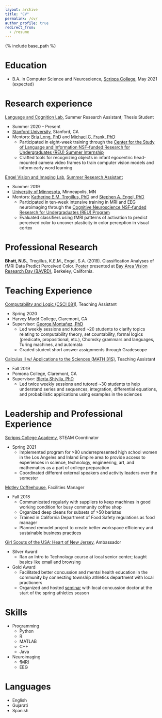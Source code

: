 ```yaml
---
layout: archive
title: "CV"
permalink: /cv/
author_profile: true
redirect_from:
  - /resume
---
```


{% include base_path %}

Education
======
* B.A. in Computer Science and Neuroscience, [Scripps College](https://www.scrippscollege.edu/), May 2021 (expected)

Research experience
======
[Language and Cognition Lab](https://langcog.stanford.edu/),  Summer Research Assistant; Thesis Student
* Summer 2020 - Present
* [Stanford University](https://www.stanford.edu/), Stanford, CA
* Mentors: [Bria Long, PhD](https://www.brialong.com/) and [Michael C. Frank, PhD](https://web.stanford.edu/~mcfrank/)
  * Participated in eight-week training through the [Center for the Study of Language and Information NSF-funded Research for Undergraduates (REU) Summer Internship](https://www-csli.stanford.edu/csli-summer-internship-program-2021)
  * Crafted tools for recognizing objects in infant egocentric head-mounted camera video frames to train computer vision models and inform early word learning

[Engel Vision and Imaging Lab](http://engellab.psych.umn.edu/), [Summer Research Assistant](https://psych-umn-intranet.blogspot.com/2019/09/neuroimaging-summer-research-experience.html)
* Summer 2019
* [University of Minnesota](https://twin-cities.umn.edu/), Minneapolis, MN
* Mentors: [Katherine E.M. Tregillus, PhD](http://engellab.psych.umn.edu/people/katherine-tregillus) and [Stephen A. Engel, PhD](https://cla.umn.edu/about/directory/profile/engel)
  * Participated in ten-week intensive training in MRI and EEG neuroimaging through the [Cognitive Neuroscience NSF-funded Research for Undergraduates (REU) Program](http://neuroimagingreu.umn.edu/)
  * Evaluated classifiers using fMRI patterns of activation to predict perceived color to uncover plasticity in color perception in visual cortex

Professional Research
======
**Bhatt, N.S.**, Tregillus, K.E.M., Engel, S.A. (2019). Classification Analyses of fMRI Data Predict Perceived Color. [Poster](https://github.com/naitib/naitib.github.io/blob/master/files/Bhatt_Naiti_LSSURP_Poster.pdf) presented at [Bay Area Vision Research Day (BAVRD)](https://vision.berkeley.edu/events/bavrd), Berkeley, California.

Teaching Experience
======
[Computability and Logic (CSCI 081)](http://catalog.hmc.edu/preview_course_nopop.php?catoid=11&coid=3042), Teaching Assistant
* Spring 2020
* Harvey Mudd College, Claremont, CA
* Supervisor: [George Montañez, PhD](https://www.cs.hmc.edu/~montanez/)
  * Led weekly sessions and tutored ~20 students to clarify topics relating to computability theory, set countability, formal logics (predicate, propositional, etc.), Chomsky grammars and languages, Turing machines, and automata
  * Graded student short answer assignments through Gradescope

[Calculus II w/ Applications to the Sciences (MATH 31S)](http://catalog.pomona.edu/preview_course_nopop.php?catoid=37&coid=134871), Teaching Assistant
* Fall 2019
* Pomona College, Claremont, CA
* Supervisor: [Blerta Shtylla, PhD](http://pages.pomona.edu/~bs044747/)
  * Led twice weekly sessions and tutored ~30 students to help understand series and sequences, integration, differential equations, and probabilistic applications using examples in the sciences

Leadership and Professional Experience
======

[Scripps College Academy](https://www.scrippscollege.edu/academy/), STEAM Coordinator
* Spring 2021
  * Implemented program for >80 underrepresented high school women in the Los Angeles and Inland Empire area to provide access to experiences in science, technology, engineering, art, and mathematics as a part of college preparation
  * Coordinated different external speakers and activity leaders over the semester

[Motley Coffeehouse](https://themotleycoffeehouse.com/), Facilities Manager
* Fall 2018
  * Communicated regularly with suppliers to keep machines in good working condition for busy community coffee shop
  * Organized deep cleans for subsets of >50 baristas
  * Trained in California Department of Food Safety regulations as food manager
  * Planned remodel project to create better workspace efficiency and sustainable business practices

[Girl Scouts of the USA: Heart of New Jersey](https://www.gshnj.org/), Ambassador
* Silver Award
  * Ran an Intro to Technology course at local senior center; taught basics like email and browsing
* Gold Award
  * Facilitated better concussion and mental health education in the community by connecting township athletics department with local practioners
  * Organized and hosted [seminar](https://youtu.be/WJu8R5Bhva4) with local concussion doctor at the start of the spring athletics season
 
Skills
======
* Programming
  * Python
  * R
  * MATLAB
  * C++
  * Java
* Neuroimaging
  * fMRI
  * EEG

Languages
======
* English
* Gujarati
* Spanish
